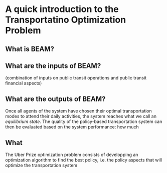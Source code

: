 # A quick introduction to the Transportatino Optimization Problem



## What is BEAM?

## What are the inputs of BEAM?

(combination of inputs on public transit operations and public transit financial aspects)


## What are the outputs of BEAM? 

Once all agents of the system have chosen their optimal transportation modes to attend their daily activities, the system reaches what we call an *equilibrium state*. The quality of the policy-based transportation system can then be evaluated based on the system performance: how much 

## What  

The Uber Prize optimization problem consists of developping an optimization algorithm to find the best policy, i.e. the policy aspects that will optimize the transportation system 
